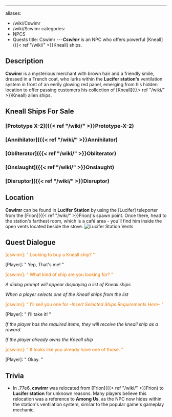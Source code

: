 ---
aliases:
- /wiki/Cswimr
- /wiki/Scwimr
categories:
- NPCS
- Quests
title: Cswimr
---**_Cswimr_** is an NPC who offers powerful [Kneall]({{< ref "/wiki/" >}}Kneall) ships.

## Description

**Cswimr** is a mysterious merchant with brown hair and a friendly smile, dressed in a Trench coat, who lurks within the **Lucifer station's** ventilation system in front of an eerily glowing red panel, emerging from his hidden location to offer passing customers his collection of [Kneall]({{< ref "/wiki/" >}}Kneall) alien ships.

## Kneall Ships For Sale 

### [Prototype X-2]({{< ref "/wiki/" >}}Prototype-X-2) 

### [Annihilator]({{< ref "/wiki/" >}}Annihilator)

### [Obliterator]({{< ref "/wiki/" >}}Obliterator)

### [Onslaught]({{< ref "/wiki/" >}}Onslaught)

### [Disruptor]({{< ref "/wiki/" >}}Disruptor)

## Location

**Cswimr** can be found in **Lucifer Station** by using the [Lucifer] teleporter from the [Frion]({{< ref "/wiki/" >}}Frion)'s spawn point. Once there, head to the station's farthest room, which is a café area - you'll find him inside the open vents located beside the stove. ![Lucifer Station
Vents](Galaxy_Frion.png-LuciferStation-Vents2.png "Lucifer Station Vents")

## Quest Dialogue 

<span style="color:#ee7600">[cswimr]: " Looking to buy a Kneall ship? "</span>

[Player]: " Yep, That's me! "

<span style="color:#ee7600">[cswimr]: " What kind of ship are you looking for? "</span>

_A dialog prompt will appear displaying a list of Kneall ships_

_When a player selects one of the Kneall ships from the list_

<span style="color:#ee7600">[cswimr]: " I'll sell you one for _-Insert Selected Ships Requirements Here- "_</span>

[Player]: " I'll take it! "

_If the player has the required items, they will receive the kneall ship as a reward._

_If the player already owns the Kneall ship_

<span style="color:#ee7600">[cswimr]: " It looks like you already have one of those. "</span>

[Player]: " Okay. "

## Trivia

- In .77e6, **cswimr** was relocated from [Frion]({{< ref "/wiki/" >}}Frion) to **Lucifer station** for unknown reasons. Many players believe this relocation was a reference to **Among Us**, as the NPC now hides within the station's ventilation system, similar to the popular game's gameplay mechanic.